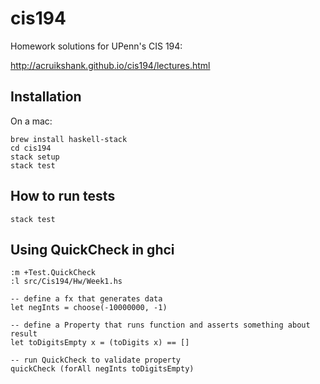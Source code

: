 # cis194

Homework solutions for UPenn's CIS 194:

http://acruikshank.github.io/cis194/lectures.html

## Installation

On a mac:

    brew install haskell-stack
    cd cis194
    stack setup
    stack test

## How to run tests

```
stack test
```

## Using QuickCheck in ghci

    :m +Test.QuickCheck
    :l src/Cis194/Hw/Week1.hs 

    -- define a fx that generates data
    let negInts = choose(-10000000, -1)

    -- define a Property that runs function and asserts something about result
    let toDigitsEmpty x = (toDigits x) == []

    -- run QuickCheck to validate property
    quickCheck (forAll negInts toDigitsEmpty)
